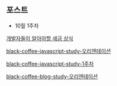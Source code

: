 ## 포스트

- 10월 1주차


[개발자들이 알아야할 세금 상식](https://wani-coding.tistory.com/112)

[black-coffee-javascript-study-오리엔테이션](https://wani-coding.tistory.com/105)

[black-coffee-javascript-study-1주차](https://wani-coding.tistory.com/106)

[black-coffee-blog-study-오리엔테이션](https://wani-coding.tistory.com/108)
